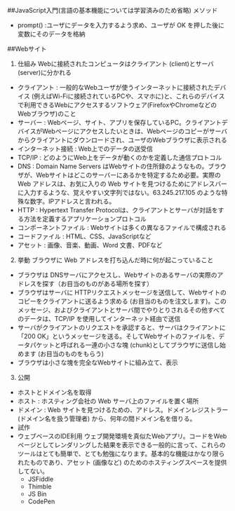 ##JavaScript入門(言語の基本機能については学習済みのため省略)
 メソッド
 - prompt()     :ユーザにデータを入力するよう求め、ユーザが OK を押した後に変数にそのデータを格納

 ##Webサイト
 1. 仕組み
  Webに接続されたコンピュータはクライアント (client)とサーバ (server)に分かれる
  - クライアント         : 一般的なWebユーザが使うインターネットに接続されたデバイス (例えばWi-Fiに接続されているPCや、スマホに)と、これらのデバイスで利用できるWebにアクセスするソフトウェア(FirefoxやChromeなどのWebブラウザ)のこと
  - サーバー             : Webページ、サイト、アプリを保存しているPC。クライアントデバイスがWebページにアクセスしたいときは、Webページのコピーがサーバからクライアントにダウンロードされ、ユーザのWebブラウザに表示される
  - インターネット接続    : Web上でのデータの送受信
  - TCP/IP             : どのようにWeb上をデータが動くのかを定義した通信プロトコル
  - DNS                : Domain Name Servers はWebサイトの住所録のようなもの。ブラウザが、Webサイトはどこのサーバーにあるかを特定するため必要。実際の Web アドレスは、お気に入りの Web サイトを見つけるためにアドレスバーに入力するような、覚えやすい文字列ではない。63.245.217.105 のような特殊な数字。IPアドレスと言われる。
  - HTTP               : Hypertext Transfer Protocolは、クライアントとサーバが対話をする方法を定義するアプリケーションプロトコル
  - コンポーネントファイル : Webサイトは多くの異なるファイルで構成される
   - コードファイル       : HTML、CSS、JavaScriptなど
   - アセット            : 画像、音楽、動画、Word 文書、PDFなど
 2. 挙動
  ブラウザに Web アドレスを打ち込んだ時に何が起こっていること
  - ブラウザは DNSサーバにアクセスし、Webサイトのあるサーバの実際のアドレスを探す（お目当のものがある場所を探す）
  - ブラウザはサーバに HTTPリクエストメッセージを送信して、Webサイトのコピーをクライアントに送るよう求める (お目当のものを注文します)。このメッセージ、およびクライアントとサーバ間でやりとりされるその他すべてのデータは、TCP/IP を使用してインターネット経由で送信
  - サーバがクライアントのリクエストを承認すると、サーバはクライアントに 「200 OK」というメッセージを送る。そしてWebサイトのファイルを、データパケットと呼ばれる一連の小さな塊 (chunk)としてブラウザに送信し始めます (お目当のものをもらう)
  - ブラウザは小さな塊を完全なWebサイトに組み立て、表示

 3. 公開
  - ホストとドメイン名を取得
   - ホスト      : ホスティング会社の Web サーバ上のファイルを置く場所
   - ドメイン    :  Web サイトを見つけるための、アドレス。ドメインレジストラー (ドメイン名を扱う管理者) から、何年の間ドメイン名を借りる。
  - 試作
   - ウェブベースのIDE利用
      ウェブ開発環境を真似たWebアプリ。コードをWebページとしてレンダリングした結果を表示できる一般的に言って、これらのツールはとても簡単で、とても勉強になります。基本的な機能はかなり限られたものであり、アセット (画像など) のためのホスティングスペースを提供してない。
      - JSFiddle
      - Thimble
      - JS Bin
      - CodePen

